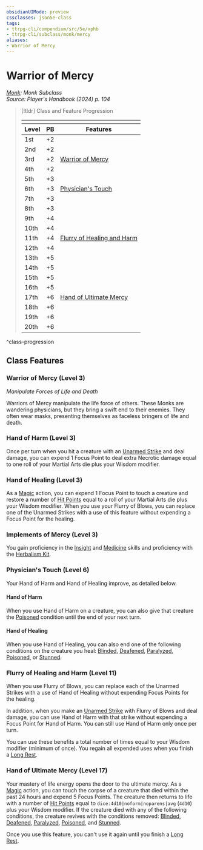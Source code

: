```yaml
---
obsidianUIMode: preview
cssclasses: json5e-class
tags:
- ttrpg-cli/compendium/src/5e/xphb
- ttrpg-cli/subclass/monk/mercy
aliases:
- Warrior of Mercy
---
```

# Warrior of Mercy
*[Monk](./monk-xphb.md): Monk Subclass*  
*Source: Player's Handbook (2024) p. 104*  

> [!tldr] Class and Feature Progression
> 
> <table class="class-progression">
> <thead>
> <tr><th colspan='3'></th></tr>
> <tr class="class-progression"><th class"level">Level</th><th class"pb">PB</th><th class"feature">Features</th></tr>
> </thead><tbody>
> <tr class="class-progression"><td class"level">1st</td><td class"pb">+2</td><td class"feature"></td></tr>
> <tr class="class-progression"><td class"level">2nd</td><td class"pb">+2</td><td class"feature"></td></tr>
> <tr class="class-progression"><td class"level">3rd</td><td class"pb">+2</td><td class"feature"><a href='#Warrior of Mercy (Level 3)' class='internal-link'>Warrior of Mercy</a></td></tr>
> <tr class="class-progression"><td class"level">4th</td><td class"pb">+2</td><td class"feature"></td></tr>
> <tr class="class-progression"><td class"level">5th</td><td class"pb">+3</td><td class"feature"></td></tr>
> <tr class="class-progression"><td class"level">6th</td><td class"pb">+3</td><td class"feature"><a href='#Physician's Touch (Level 6)' class='internal-link'>Physician's Touch</a></td></tr>
> <tr class="class-progression"><td class"level">7th</td><td class"pb">+3</td><td class"feature"></td></tr>
> <tr class="class-progression"><td class"level">8th</td><td class"pb">+3</td><td class"feature"></td></tr>
> <tr class="class-progression"><td class"level">9th</td><td class"pb">+4</td><td class"feature"></td></tr>
> <tr class="class-progression"><td class"level">10th</td><td class"pb">+4</td><td class"feature"></td></tr>
> <tr class="class-progression"><td class"level">11th</td><td class"pb">+4</td><td class"feature"><a href='#Flurry of Healing and Harm (Level 11)' class='internal-link'>Flurry of Healing and Harm</a></td></tr>
> <tr class="class-progression"><td class"level">12th</td><td class"pb">+4</td><td class"feature"></td></tr>
> <tr class="class-progression"><td class"level">13th</td><td class"pb">+5</td><td class"feature"></td></tr>
> <tr class="class-progression"><td class"level">14th</td><td class"pb">+5</td><td class"feature"></td></tr>
> <tr class="class-progression"><td class"level">15th</td><td class"pb">+5</td><td class"feature"></td></tr>
> <tr class="class-progression"><td class"level">16th</td><td class"pb">+5</td><td class"feature"></td></tr>
> <tr class="class-progression"><td class"level">17th</td><td class"pb">+6</td><td class"feature"><a href='#Hand of Ultimate Mercy (Level 17)' class='internal-link'>Hand of Ultimate Mercy</a></td></tr>
> <tr class="class-progression"><td class"level">18th</td><td class"pb">+6</td><td class"feature"></td></tr>
> <tr class="class-progression"><td class"level">19th</td><td class"pb">+6</td><td class"feature"></td></tr>
> <tr class="class-progression"><td class"level">20th</td><td class"pb">+6</td><td class"feature"></td></tr>
> </tbody></table>

^class-progression


## Class Features

### Warrior of Mercy (Level 3)

*Manipulate Forces of Life and Death*

Warriors of Mercy manipulate the life force of others. These Monks are wandering physicians, but they bring a swift end to their enemies. They often wear masks, presenting themselves as faceless bringers of life and death.

### Hand of Harm (Level 3)

Once per turn when you hit a creature with an [Unarmed Strike](Інструменти%20ДМ/CLI/rules/variant-rules/unarmed-strike-xphb.md) and deal damage, you can expend 1 Focus Point to deal extra Necrotic damage equal to one roll of your Martial Arts die plus your Wisdom modifier.

### Hand of Healing (Level 3)

As a [Magic](Інструменти%20ДМ/CLI/rules/actions.md#Magic) action, you can expend 1 Focus Point to touch a creature and restore a number of [Hit Points](Інструменти%20ДМ/CLI/rules/variant-rules/hit-points-xphb.md) equal to a roll of your Martial Arts die plus your Wisdom modifier. When you use your Flurry of Blows, you can replace one of the Unarmed Strikes with a use of this feature without expending a Focus Point for the healing.

### Implements of Mercy (Level 3)

You gain proficiency in the [Insight](Інструменти%20ДМ/CLI/rules/skills.md#Insight) and [Medicine](Інструменти%20ДМ/CLI/rules/skills.md#Medicine) skills and proficiency with the [Herbalism Kit](Інструменти%20ДМ/CLI/items/herbalism-kit-xphb.md).

### Physician's Touch (Level 6)

Your Hand of Harm and Hand of Healing improve, as detailed below.

#### Hand of Harm

When you use Hand of Harm on a creature, you can also give that creature the [Poisoned](Інструменти%20ДМ/CLI/rules/conditions.md#Poisoned) condition until the end of your next turn.

#### Hand of Healing

When you use Hand of Healing, you can also end one of the following conditions on the creature you heal: [Blinded](Інструменти%20ДМ/CLI/rules/conditions.md#Blinded), [Deafened](Інструменти%20ДМ/CLI/rules/conditions.md#Deafened), [Paralyzed](Інструменти%20ДМ/CLI/rules/conditions.md#Paralyzed), [Poisoned](Інструменти%20ДМ/CLI/rules/conditions.md#Poisoned), or [Stunned](Інструменти%20ДМ/CLI/rules/conditions.md#Stunned).

### Flurry of Healing and Harm (Level 11)

When you use Flurry of Blows, you can replace each of the Unarmed Strikes with a use of Hand of Healing without expending Focus Points for the healing.

In addition, when you make an [Unarmed Strike](Інструменти%20ДМ/CLI/rules/variant-rules/unarmed-strike-xphb.md) with Flurry of Blows and deal damage, you can use Hand of Harm with that strike without expending a Focus Point for Hand of Harm. You can still use Hand of Harm only once per turn.

You can use these benefits a total number of times equal to your Wisdom modifier (minimum of once). You regain all expended uses when you finish a [Long Rest](Інструменти%20ДМ/CLI/rules/variant-rules/long-rest-xphb.md).

### Hand of Ultimate Mercy (Level 17)

Your mastery of life energy opens the door to the ultimate mercy. As a [Magic](Інструменти%20ДМ/CLI/rules/actions.md#Magic) action, you can touch the corpse of a creature that died within the past 24 hours and expend 5 Focus Points. The creature then returns to life with a number of [Hit Points](Інструменти%20ДМ/CLI/rules/variant-rules/hit-points-xphb.md) equal to `dice:4d10|noform|noparens|avg` (`4d10`) plus your Wisdom modifier. If the creature died with any of the following conditions, the creature revives with the conditions removed: [Blinded](Інструменти%20ДМ/CLI/rules/conditions.md#Blinded), [Deafened](Інструменти%20ДМ/CLI/rules/conditions.md#Deafened), [Paralyzed](Інструменти%20ДМ/CLI/rules/conditions.md#Paralyzed), [Poisoned](Інструменти%20ДМ/CLI/rules/conditions.md#Poisoned), and [Stunned](Інструменти%20ДМ/CLI/rules/conditions.md#Stunned).

Once you use this feature, you can't use it again until you finish a [Long Rest](Інструменти%20ДМ/CLI/rules/variant-rules/long-rest-xphb.md).